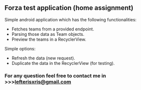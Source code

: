 ## Forza test application (home assignment)

Simple android application which has the following functionalities:
- Fetches teams from a provided endpoint.
- Parsing those data as Team objects.
- Preview the teams in a RecyclerView.

Simple options:
- Refresh the data (new request).
- Duplicate the data in the RecyclerView (for testing).

### For any question feel free to contact me in >>>lefterisxris@gmail.com
